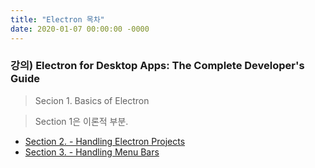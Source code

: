 ```yaml
---
title: "Electron 목차"
date: 2020-01-07 00:00:00 -0000
---
```


### 강의) Electron for Desktop Apps: The Complete Developer's Guide

> Secion 1. Basics of Electron

> Section 1은 이론적 부분.

* [Section 2. - Handling Electron Projects](https://goodayth.github.io/Electron-2-1/)
* [Section 3. - Handling Menu Bars](https://goodayth.github.io/Electron-3/)